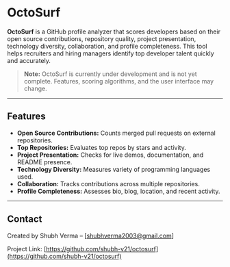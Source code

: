 

# OctoSurf

**OctoSurf** is a GitHub profile analyzer that scores developers based on their open source contributions, repository quality, project presentation, technology diversity, collaboration, and profile completeness. This tool helps recruiters and hiring managers identify top developer talent quickly and accurately.

> **Note:**  OctoSurf is currently under development and is not yet complete. Features, scoring algorithms, and the user interface may change.  

---

## Features

- **Open Source Contributions:** Counts merged pull requests on external repositories.
- **Top Repositories:** Evaluates top repos by stars and activity.
- **Project Presentation:** Checks for live demos, documentation, and README presence.
- **Technology Diversity:** Measures variety of programming languages used.
- **Collaboration:** Tracks contributions across multiple repositories.
- **Profile Completeness:** Assesses bio, blog, location, and recent activity.

---

## Contact

Created by Shubh Verma – \[[shubhverma2003@gmail.com](mailto:your-email@example.com)]

Project Link: [https://github.com/shubh-v21/octosurf](https://github.com/shubh-v21/octosurf)


